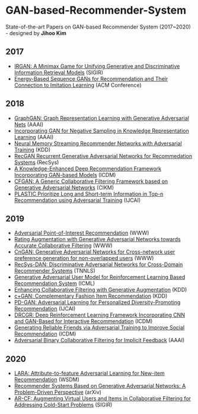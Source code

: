 # GAN-based-Recommender-System
State-of-the-art Papers on GAN-based Recommender System (2017~2020) - designed by **Jihoo Kim**

## 2017
* [IRGAN: A Minimax Game for Unifying Generative and Discriminative Information Retrieval Models](https://arxiv.org/pdf/1705.10513.pdf) (SIGIR)
* [Energy-Based Sequence GANs for Recommendation and Their Connection to Imitation Learning](https://arxiv.org/pdf/1706.09200.pdf) (ACM Conference)

## 2018
* [GraphGAN: Graph Representation Learning with Generative Adversarial Nets](https://arxiv.org/pdf/1711.08267.pdf) (AAAI)
* [Incorporating GAN for Negative Sampling in Knowledge Representation Learning](https://aaai.org/ocs/index.php/AAAI/AAAI18/paper/view/16094/15907) (AAAI)
* [Neural Memory Streaming Recommender Networks with Adversarial Training](https://www.kdd.org/kdd2018/accepted-papers/view/neural-memory-streaming-recommender-networks-with-adversarial-training) (KDD)
* [RecGAN Recurrent Generative Adversarial Networks for Recommedation Systems](http://www.brianlim.net/wordpress/wp-content/uploads/2018/08/recsys2018-recgan-recommender.pdf) (RecSys)
* [A Knowledge-Enhanced Deep Recommendation Framework Incorporating GAN-based Models](http://gdm.fudan.edu.cn/GDMWiki/attach/By%20year/Yang_ICDM18final.pdf) (ICDM)
* [CFGAN: A Generic Collaborative Filtering Framework based on Generative Adversarial Networks](https://dl.acm.org/citation.cfm?id=3271743) (CIKM)
* [PLASTIC Prioritize Long and Short-term Information in Top-n Recommendation using Adversarial Training](https://www.ijcai.org/proceedings/2018/0511.pdf) (IJCAI)


## 2019
* [Adversarial Point-of-Interest Recommendation](http://www.terpconnect.umd.edu/~kpzhang/paper/Adversarial_POI.pdf) (WWW)
* [Rating Augmentation with Generative Adversarial Networks towards Accurate Collaborative Filtering](https://dl.acm.org/citation.cfm?id=3313413) (WWW)
* [CnGAN: Generative Adversarial Networks for Cross-network user preference generation for non-overlapped users](https://dl.acm.org/citation.cfm?id=3308558.3313733) (WWW)
* [RecSys-DAN: Discriminative Adversarial Networks for Cross-Domain Recommender Systems](https://arxiv.org/pdf/1903.10794.pdf) (TNNLS)
* [Generative Adversarial User Model for Reinforcement Learning Based Recommendation System](http://proceedings.mlr.press/v97/chen19f/chen19f.pdf) (ICML)
* [Enhancing Collaborative Filtering with Generative Augmentation](https://dl.acm.org/citation.cfm?id=3330873) (KDD)
* [c+GAN: Complementary Fashion Item Recommendation](https://arxiv.org/pdf/1906.05596.pdf) (KDD)
* [PD-GAN: Adversarial Learning for Personalized Diversity-Promoting Recommendation](https://www.ijcai.org/Proceedings/2019/0537.pdf) (IJCAI)
* [DRCGR: Deep Reinforcement Learning Framework Incorporating CNN and GAN-Based for Interactive Recommendation](https://ieeexplore.ieee.org/stamp/stamp.jsp?tp=&arnumber=8970700) (ICDM)
* [Generating Reliable Friends via Adversarial Training to Improve Social Recommendation](https://arxiv.org/pdf/1909.03529.pdf) (ICDM)
* [Adversarial Binary Collaborative Filtering for Implicit Feedback](https://www.aaai.org/ojs/index.php/AAAI/article/view/4460) (AAAI)

## 2020
* [LARA: Attribute-to-feature Adversarial Learning for New-item Recommendation](https://dl.acm.org/doi/abs/10.1145/3336191.3371805) (WSDM)
* [Recommender Systems Based on Generative Adversarial Networks: A Problem-Driven Perspective](https://arxiv.org/pdf/2003.02474.pdf) (arXiv)
* [AR-CF: Augmenting Virtual Users and Items in Collaborative Filtering for Addressing Cold-Start Problems](https://sigir.org/sigir2020/) (SIGIR)


